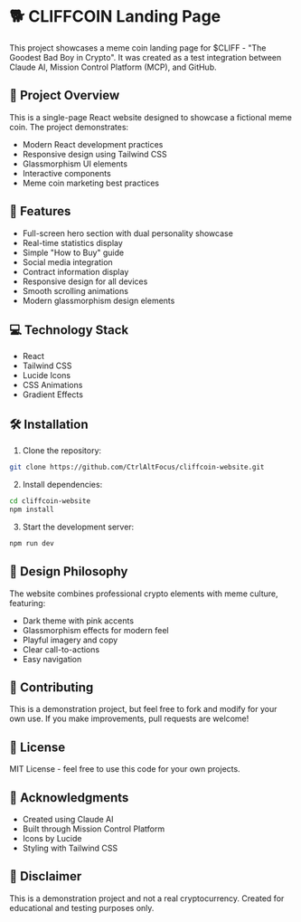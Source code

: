# 🐕 CLIFFCOIN Landing Page

This project showcases a meme coin landing page for $CLIFF - "The Goodest Bad Boy in Crypto". It was created as a test integration between Claude AI, Mission Control Platform (MCP), and GitHub.

## 🎯 Project Overview

This is a single-page React website designed to showcase a fictional meme coin. The project demonstrates:
- Modern React development practices
- Responsive design using Tailwind CSS
- Glassmorphism UI elements
- Interactive components
- Meme coin marketing best practices

## 🚀 Features

- Full-screen hero section with dual personality showcase
- Real-time statistics display
- Simple "How to Buy" guide
- Social media integration
- Contract information display
- Responsive design for all devices
- Smooth scrolling animations
- Modern glassmorphism design elements

## 💻 Technology Stack

- React
- Tailwind CSS
- Lucide Icons
- CSS Animations
- Gradient Effects

## 🛠️ Installation

1. Clone the repository:
```bash
git clone https://github.com/CtrlAltFocus/cliffcoin-website.git
```

2. Install dependencies:
```bash
cd cliffcoin-website
npm install
```

3. Start the development server:
```bash
npm run dev
```

## 🎨 Design Philosophy

The website combines professional crypto elements with meme culture, featuring:
- Dark theme with pink accents
- Glassmorphism effects for modern feel
- Playful imagery and copy
- Clear call-to-actions
- Easy navigation

## 🤝 Contributing

This is a demonstration project, but feel free to fork and modify for your own use. If you make improvements, pull requests are welcome!

## 📝 License

MIT License - feel free to use this code for your own projects.

## 🙏 Acknowledgments

- Created using Claude AI
- Built through Mission Control Platform
- Icons by Lucide
- Styling with Tailwind CSS

## 🚨 Disclaimer

This is a demonstration project and not a real cryptocurrency. Created for educational and testing purposes only.